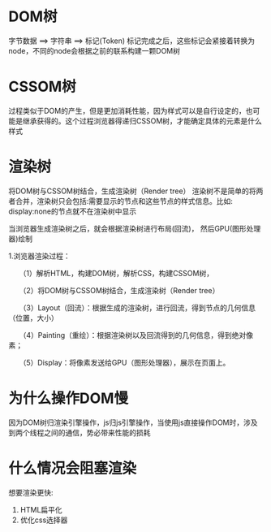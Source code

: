 # DOM树
字节数据 ==> 字符串 ==> 标记(Token)
标记完成之后，这些标记会紧接着转换为node，不同的node会根据之前的联系构建一颗DOM树

# CSSOM树
过程类似于DOM的产生，但是更加消耗性能，因为样式可以是自行设定的，也可能是继承获得的。这个过程浏览器得递归CSSOM树，才能确定具体的元素是什么样式

# 渲染树
将DOM树与CSSOM树结合，生成渲染树（Render tree）
渲染树不是简单的将两者合并，渲染树只会包括:需要显示的节点和这些节点的样式信息。比如: display:none的节点就不在渲染树中显示


当浏览器生成渲染树之后，就会根据渲染树进行布局(回流)， 然后GPU(图形处理器)绘制


1.浏览器渲染过程：

　　（1）解析HTML，构建DOM树，解析CSS，构建CSSOM树，

　　（2）将DOM树与CSSOM树结合，生成渲染树（Render tree）

　　（3）Layout（回流）：根据生成的渲染树，进行回流，得到节点的几何信息（位置，大小）

　　（4）Painting（重绘）：根据渲染树以及回流得到的几何信息，得到绝对像素；

　　（5）Display：将像素发送给GPU（图形处理器），展示在页面上。

# 为什么操作DOM慢
因为DOM树归渲染引擎操作，js归js引擎操作，当使用js直接操作DOM时，涉及到两个线程之间的通信，势必带来性能的损耗


# 什么情况会阻塞渲染
想要渲染更快:
1. HTML扁平化
2. 优化css选择器